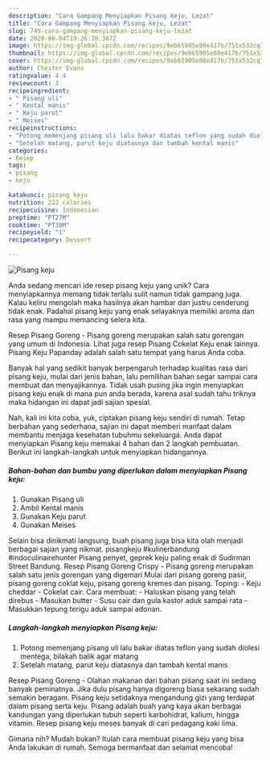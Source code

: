 ```yaml
---
description: "Cara Gampang Menyiapkan Pisang keju, Lezat"
title: "Cara Gampang Menyiapkan Pisang keju, Lezat"
slug: 749-cara-gampang-menyiapkan-pisang-keju-lezat
date: 2020-06-04T19:26:10.387Z
image: https://img-global.cpcdn.com/recipes/9eb65905e80e417b/751x532cq70/pisang-keju-foto-resep-utama.jpg
thumbnail: https://img-global.cpcdn.com/recipes/9eb65905e80e417b/751x532cq70/pisang-keju-foto-resep-utama.jpg
cover: https://img-global.cpcdn.com/recipes/9eb65905e80e417b/751x532cq70/pisang-keju-foto-resep-utama.jpg
author: Chester Evans
ratingvalue: 4.4
reviewcount: 3
recipeingredient:
- " Pisang uli"
- " Kental manis"
- " Keju parut"
- " Meises"
recipeinstructions:
- "Potong memenjang pisang uli lalu bakar diatas teflon yang sudah diolesi mentega, bilakah balik agar matang"
- "Setelah matang, parut keju diatasnya dan tambah kental manis"
categories:
- Resep
tags:
- pisang
- keju

katakunci: pisang keju 
nutrition: 222 calories
recipecuisine: Indonesian
preptime: "PT27M"
cooktime: "PT30M"
recipeyield: "1"
recipecategory: Dessert

---
```



![Pisang keju](https://img-global.cpcdn.com/recipes/9eb65905e80e417b/751x532cq70/pisang-keju-foto-resep-utama.jpg)

Anda sedang mencari ide resep pisang keju yang unik? Cara menyiapkannya memang tidak terlalu sulit namun tidak gampang juga. Kalau keliru mengolah maka hasilnya akan hambar dan justru cenderung tidak enak. Padahal pisang keju yang enak selayaknya memiliki aroma dan rasa yang mampu memancing selera kita.

Resep Pisang Goreng - Pisang goreng merupakan salah satu gorengan yang umum di Indonesia. Lihat juga resep Pisang Cokelat Keju enak lainnya. Pisang Keju Papanday adalah salah satu tempat yang harus Anda coba.

Banyak hal yang sedikit banyak berpengaruh terhadap kualitas rasa dari pisang keju, mulai dari jenis bahan, lalu pemilihan bahan segar sampai cara membuat dan menyajikannya. Tidak usah pusing jika ingin menyiapkan pisang keju enak di mana pun anda berada, karena asal sudah tahu triknya maka hidangan ini dapat jadi sajian spesial.


Nah, kali ini kita coba, yuk, ciptakan pisang keju sendiri di rumah. Tetap berbahan yang sederhana, sajian ini dapat memberi manfaat dalam membantu menjaga kesehatan tubuhmu sekeluarga. Anda dapat menyiapkan Pisang keju memakai 4 bahan dan 2 langkah pembuatan. Berikut ini langkah-langkah untuk menyiapkan hidangannya.

<!--inarticleads1-->

##### Bahan-bahan dan bumbu yang diperlukan dalam menyiapkan Pisang keju:

1. Gunakan  Pisang uli
1. Ambil  Kental manis
1. Gunakan  Keju parut
1. Gunakan  Meises


Selain bisa dinikmati langsung, buah pisang juga bisa kita olah menjadi berbagai sajian yang nikmat. pisangkeju #kulinerbandung #indoculinairehunter Pisang penyet, geprek keju paling enak di Sudirman Street Bandung. Resep Pisang Goreng Crispy - Pisang goreng merupakan salah satu jenis gorengan yang digemari Mulai dari pisang goreng pasir, pisang goreng coklat keju, pisang goreng kremes dan pisang. Toping: - Keju cheddar - Cokelat cair. Cara membuat: - Haluskan pisang yang telah direbus - Masukan butter - Susu cair dan gula kastor aduk sampai rata - Masukkan tepung terigu aduk sampai adonan. 

<!--inarticleads2-->

##### Langkah-langkah menyiapkan Pisang keju:

1. Potong memenjang pisang uli lalu bakar diatas teflon yang sudah diolesi mentega, bilakah balik agar matang
1. Setelah matang, parut keju diatasnya dan tambah kental manis


Resep Pisang Goreng - Olahan makanan dari bahan pisang saat ini sedang banyak peminatnya. Jika dulu pisang hanya digoreng biasa sekarang sudah semakin beragam. Pisang keju setidaknya mengandung gizi yang terdapat dalam pisang serta keju. Pisang adalah buah yang kaya akan berbagai kandungan yang diperlukan tubuh seperti karbohidrat, kalium, hingga vitamin. Resep pisang keju meses banyak di cari pedagang kaki lima. 

Gimana nih? Mudah bukan? Itulah cara membuat pisang keju yang bisa Anda lakukan di rumah. Semoga bermanfaat dan selamat mencoba!
